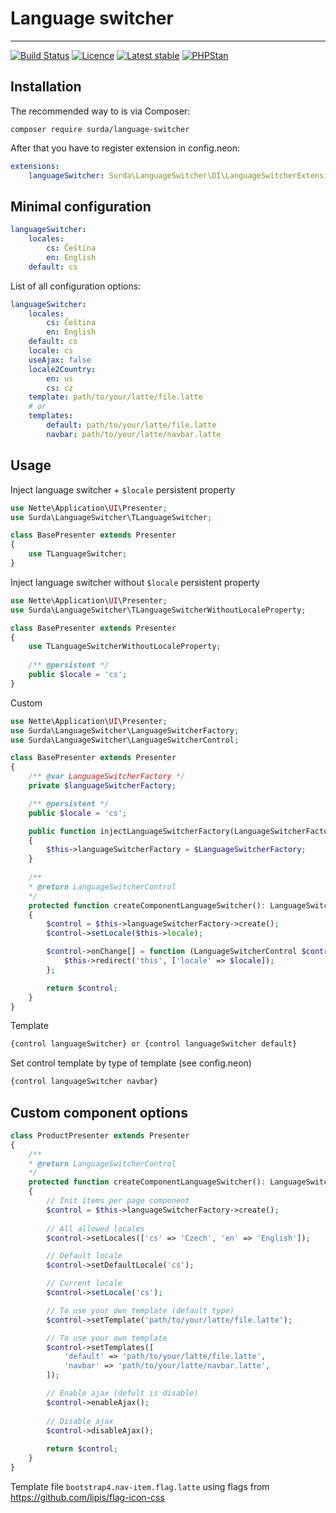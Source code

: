 # Language switcher
-----

[![Build Status](https://travis-ci.org/surda/language-switcher.svg?branch=master)](https://travis-ci.org/surda/language-switcher)
[![Licence](https://img.shields.io/packagist/l/surda/language-switcher.svg?style=flat-square)](https://packagist.org/packages/surda/language-switcher)
[![Latest stable](https://img.shields.io/packagist/v/surda/language-switcher.svg?style=flat-square)](https://packagist.org/packages/surda/language-switcher)
[![PHPStan](https://img.shields.io/badge/PHPStan-enabled-brightgreen.svg?style=flat)](https://github.com/phpstan/phpstan)

## Installation

The recommended way to is via Composer:

```
composer require surda/language-switcher
```

After that you have to register extension in config.neon:

```yaml
extensions:
    languageSwitcher: Surda\LanguageSwitcher\DI\LanguageSwitcherExtension
```

## Minimal configuration

```yaml
languageSwitcher:
    locales:
        cs: Čeština
        en: English
    default: cs
```

List of all configuration options:

```yaml
languageSwitcher:
    locales:
        cs: Čeština
        en: English
    default: cs
    locale: cs
    useAjax: false
    locale2Country:
        en: us
        cs: cz
    template: path/to/your/latte/file.latte
    # or
    templates:
        default: path/to/your/latte/file.latte
        navbar: path/to/your/latte/navbar.latte
```

## Usage

Inject language switcher + <code>$locale</code> persistent property 

```php
use Nette\Application\UI\Presenter;
use Surda\LanguageSwitcher\TLanguageSwitcher;

class BasePresenter extends Presenter
{
    use TLanguageSwitcher;
}
```

Inject language switcher without <code>$locale</code> persistent property 

```php
use Nette\Application\UI\Presenter;
use Surda\LanguageSwitcher\TLanguageSwitcherWithoutLocaleProperty;

class BasePresenter extends Presenter
{
    use TLanguageSwitcherWithoutLocaleProperty;
    
    /** @persistent */
    public $locale = 'cs';
}
```

Custom 

```php
use Nette\Application\UI\Presenter;
use Surda\LanguageSwitcher\LanguageSwitcherFactory;
use Surda\LanguageSwitcher\LanguageSwitcherControl;

class BasePresenter extends Presenter
{
    /** @var LanguageSwitcherFactory */
    private $languageSwitcherFactory;

    /** @persistent */
    public $locale = 'cs';

    public function injectLanguageSwitcherFactory(LanguageSwitcherFactory $LanguageSwitcherFactory)
    {
        $this->languageSwitcherFactory = $LanguageSwitcherFactory;
    }
    
    /**
    * @return LanguageSwitcherControl
    */
    protected function createComponentLanguageSwitcher(): LanguageSwitcherControl
    {
        $control = $this->languageSwitcherFactory->create();
        $control->setLocale($this->locale);

        $control->onChange[] = function (LanguageSwitcherControl $control, string $locale): void {
            $this->redirect('this', ['locale' => $locale]);
        };

        return $control;
    }
}
```

Template

```html
{control languageSwitcher} or {control languageSwitcher default}  
```

Set control template by type of template (see config.neon)

```html
{control languageSwitcher navbar}  
```

## Custom component options

```php
class ProductPresenter extends Presenter
{
    /**
    * @return LanguageSwitcherControl
    */
    protected function createComponentLanguageSwitcher(): LanguageSwitcherControl
    {
        // Init items per page component
        $control = $this->languageSwitcherFactory->create();
        
        // All allowed locales 
        $control->setLocales(['cs' => 'Czech', 'en' => 'English']);

        // Default locale
        $control->setDefaultLocale('cs');

        // Current locale
        $control->setLocale('cs');

        // To use your own template (default type)
        $control->setTemplate('path/to/your/latte/file.latte');

        // To use your own template
        $control->setTemplates([
            'default' => 'path/to/your/latte/file.latte',
            'navbar' => 'path/to/your/latte/navbar.latte',
        ]);

        // Enable ajax (defult is disable)
        $control->enableAjax();
        
        // Disable ajax
        $control->disableAjax();
        
        return $control;
    }
}
```
Template file <code>bootstrap4.nav-item.flag.latte</code> using flags from https://github.com/lipis/flag-icon-css